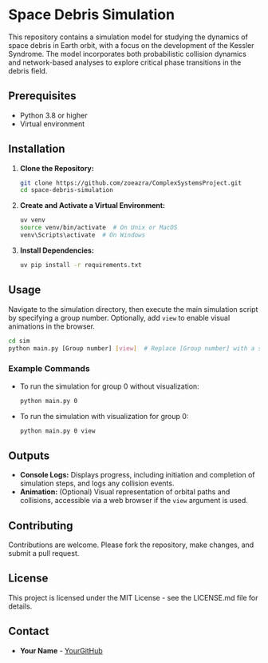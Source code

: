 # Space Debris Simulation

This repository contains a simulation model for studying the dynamics of space debris in Earth orbit, with a focus on the development of the Kessler Syndrome. The model incorporates both probabilistic collision dynamics and network-based analyses to explore critical phase transitions in the debris field.

## Prerequisites

- Python 3.8 or higher
- Virtual environment

## Installation

1. **Clone the Repository:**
   ```bash
   git clone https://github.com/zoeazra/ComplexSystemsProject.git
   cd space-debris-simulation
   ```

2. **Create and Activate a Virtual Environment:**
   ```bash
   uv venv
   source venv/bin/activate  # On Unix or MacOS
   venv\Scripts\activate  # On Windows
   ```

3. **Install Dependencies:**
   ```bash
   uv pip install -r requirements.txt
   ```

## Usage

Navigate to the simulation directory, then execute the main simulation script by specifying a group number. Optionally, add `view` to enable visual animations in the browser.

```bash
cd sim
python main.py [Group number] [view]  # Replace [Group number] with a specific number
```

### Example Commands

- To run the simulation for group 0 without visualization:
  ```bash
  python main.py 0
  ```

- To run the simulation with visualization for group 0:
  ```bash
  python main.py 0 view
  ```

## Outputs

- **Console Logs:** Displays progress, including initiation and completion of simulation steps, and logs any collision events.
- **Animation:** (Optional) Visual representation of orbital paths and collisions, accessible via a web browser if the `view` argument is used.

## Contributing

Contributions are welcome. Please fork the repository, make changes, and submit a pull request.

## License

This project is licensed under the MIT License - see the LICENSE.md file for details.

## Contact

- **Your Name** - [YourGitHub](https://github.com/YourGitHub)